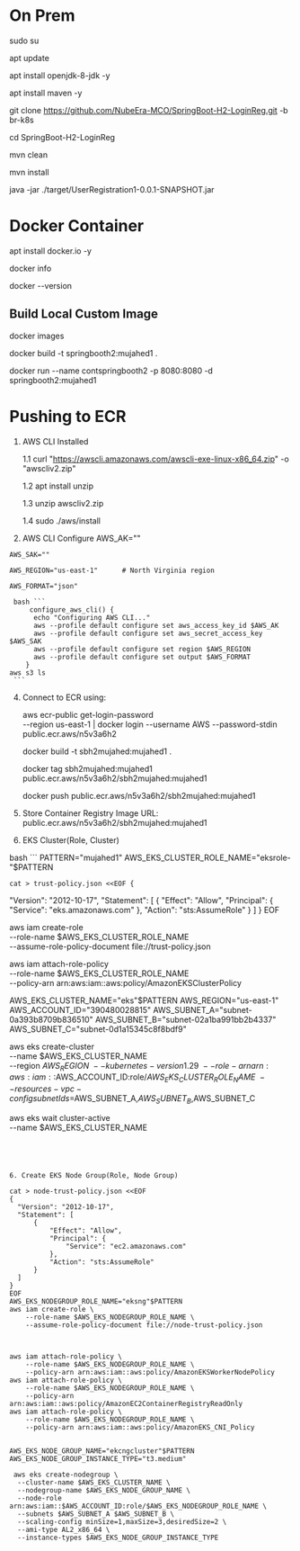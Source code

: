 # On Prem
sudo su

apt update

apt install openjdk-8-jdk -y

apt install maven -y

git clone https://github.com/NubeEra-MCO/SpringBoot-H2-LoginReg.git -b br-k8s

cd SpringBoot-H2-LoginReg

mvn clean

mvn install 

java -jar ./target/UserRegistration1-0.0.1-SNAPSHOT.jar

# Docker Container
apt  install docker.io -y

docker info

docker --version

## Build Local Custom Image
docker images

docker build -t springbooth2:mujahed1 .

docker run --name contspringbooth2 -p 8080:8080 -d springbooth2:mujahed1


# Pushing to ECR 
  1. AWS CLI Installed

     1.1 curl "https://awscli.amazonaws.com/awscli-exe-linux-x86_64.zip" -o "awscliv2.zip"
     
     1.2 apt install unzip
     
     1.3 unzip awscliv2.zip
     
     1.4 sudo ./aws/install
     
  2. AWS CLI Configure
    AWS_AK=""

    AWS_SAK=""
    
    AWS_REGION="us-east-1"      # North Virginia region
    
    AWS_FORMAT="json"
     
     bash ```
         configure_aws_cli() {
          echo "Configuring AWS CLI..."
          aws --profile default configure set aws_access_key_id $AWS_AK
          aws --profile default configure set aws_secret_access_key $AWS_SAK
          aws --profile default configure set region $AWS_REGION
          aws --profile default configure set output $AWS_FORMAT 
        }
    aws s3 ls
     ```
     
  4. Connect to ECR using:

	
       aws ecr-public get-login-password \
         --region us-east-1 | docker login --username AWS --password-stdin public.ecr.aws/n5v3a6h2

      docker build -t sbh2mujahed:mujahed1 .

      docker tag sbh2mujahed:mujahed1 public.ecr.aws/n5v3a6h2/sbh2mujahed:mujahed1

      docker push public.ecr.aws/n5v3a6h2/sbh2mujahed:mujahed1


 4. Store Container Registry Image URL:     public.ecr.aws/n5v3a6h2/sbh2mujahed:mujahed1

 5. EKS Cluster(Role, Cluster)

bash ```
      PATTERN="mujahed1"
      AWS_EKS_CLUSTER_ROLE_NAME="eksrole-"$PATTERN

    cat > trust-policy.json <<EOF {
  "Version": "2012-10-17",
  "Statement": [
	{
		"Effect": "Allow",
		"Principal": {
			"Service": "eks.amazonaws.com"
		},
		"Action": "sts:AssumeRole"
	}
]
}
EOF

aws iam create-role \
    --role-name $AWS_EKS_CLUSTER_ROLE_NAME \
    --assume-role-policy-document file://trust-policy.json


aws iam attach-role-policy \
    --role-name $AWS_EKS_CLUSTER_ROLE_NAME \
    --policy-arn arn:aws:iam::aws:policy/AmazonEKSClusterPolicy

AWS_EKS_CLUSTER_NAME="eks"$PATTERN
AWS_REGION="us-east-1"
AWS_ACCOUNT_ID="390480028815"
AWS_SUBNET_A="subnet-0a393b8709b836510"
AWS_SUBNET_B="subnet-02a1ba991bb2b4337"
AWS_SUBNET_C="subnet-0d1a15345c8f8bdf9"

aws eks create-cluster \
  --name $AWS_EKS_CLUSTER_NAME \
  --region $AWS_REGION \
  --kubernetes-version 1.29 \
  --role-arn arn:aws:iam::$AWS_ACCOUNT_ID:role/$AWS_EKS_CLUSTER_ROLE_NAME \
  --resources-vpc-config subnetIds=$AWS_SUBNET_A,$AWS_SUBNET_B,$AWS_SUBNET_C

aws eks wait cluster-active \
  --name $AWS_EKS_CLUSTER_NAME

```
  

    

6. Create EKS Node Group(Role, Node Group)

cat > node-trust-policy.json <<EOF
{
  "Version": "2012-10-17",
  "Statement": [
	  {
		  "Effect": "Allow",
		  "Principal": {
			  "Service": "ec2.amazonaws.com"
		  },
		  "Action": "sts:AssumeRole"
	  }
  ]
}
EOF
AWS_EKS_NODEGROUP_ROLE_NAME="eksng"$PATTERN
aws iam create-role \
    --role-name $AWS_EKS_NODEGROUP_ROLE_NAME \
    --assume-role-policy-document file://node-trust-policy.json



aws iam attach-role-policy \
    --role-name $AWS_EKS_NODEGROUP_ROLE_NAME \
    --policy-arn arn:aws:iam::aws:policy/AmazonEKSWorkerNodePolicy
aws iam attach-role-policy \
    --role-name $AWS_EKS_NODEGROUP_ROLE_NAME \
    --policy-arn arn:aws:iam::aws:policy/AmazonEC2ContainerRegistryReadOnly
aws iam attach-role-policy \
    --role-name $AWS_EKS_NODEGROUP_ROLE_NAME \
    --policy-arn arn:aws:iam::aws:policy/AmazonEKS_CNI_Policy


AWS_EKS_NODE_GROUP_NAME="ekcngcluster"$PATTERN
AWS_EKS_NODE_GROUP_INSTANCE_TYPE="t3.medium"

 aws eks create-nodegroup \
  --cluster-name $AWS_EKS_CLUSTER_NAME \
  --nodegroup-name $AWS_EKS_NODE_GROUP_NAME \
  --node-role arn:aws:iam::$AWS_ACCOUNT_ID:role/$AWS_EKS_NODEGROUP_ROLE_NAME \
  --subnets $AWS_SUBNET_A $AWS_SUBNET_B \
  --scaling-config minSize=1,maxSize=3,desiredSize=2 \
  --ami-type AL2_x86_64 \
  --instance-types $AWS_EKS_NODE_GROUP_INSTANCE_TYPE






















